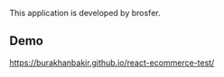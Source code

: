 This application is developed by brosfer.

## Demo
https://burakhanbakir.github.io/react-ecommerce-test/


